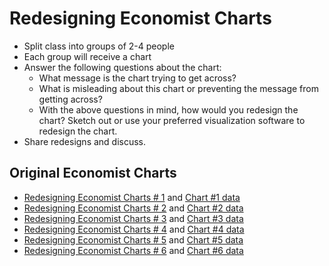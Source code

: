 # Redesigning Economist Charts

* Split class into groups of 2-4 people
* Each group will receive a chart
* Answer the following questions about the chart:
	* What message is the chart trying to get across?
	* What is misleading about this chart or preventing the message from getting across?
	* With the above questions in mind, how would you redesign the chart? Sketch out or use your preferred visualization software to redesign the chart.
* Share redesigns and discuss.

## Original Economist Charts
* [Redesigning Economist Charts # 1](Economist%20chart_1/Economist_1_original.md) and [Chart #1 data](Economist%20chart_1/Economist_1_data.csv)
* [Redesigning Economist Charts # 2](Economist%20chart_2/Economist_2_original.md) and [Chart #2 data](Economist%20chart_2/Economist_2_data.csv)
* [Redesigning Economist Charts # 3](Economist%20chart_3/Economist_3_original.md) and [Chart #3 data](Economist%20chart_3/Economist_3_data.csv)
* [Redesigning Economist Charts # 4](Economist%20chart_4/Economist_4_original.md) and [Chart #4 data](Economist%20chart_4//Economist_4_data.csv)
* [Redesigning Economist Charts # 5](Economist%20chart_5/Economist_5_original.md) and [Chart #5 data](Economist%20chart_5//Economist_5_data.csv)
* [Redesigning Economist Charts # 6](Economist%20chart_6/Economist_6_original.md) and [Chart #6 data](Economist%20chart_6/Economist_6_data.csv)


